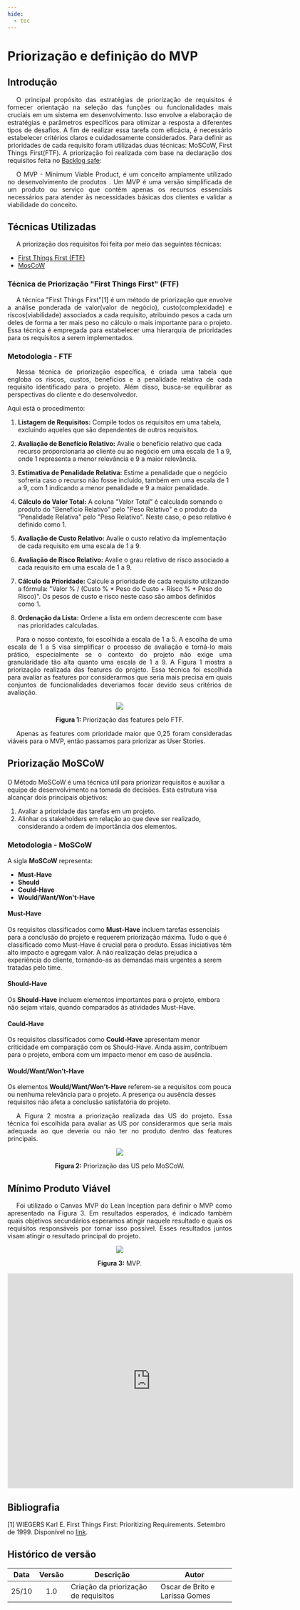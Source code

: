 ```yaml
---
hide:
  - toc
---
```


# Priorização e definição do MVP

## Introdução
<p style="text-align:justify; text-indent:20px;"> 
O principal propósito das estratégias de priorização de requisitos é fornecer orientação na seleção das funções ou funcionalidades mais cruciais em um sistema em desenvolvimento. Isso envolve a elaboração de estratégias e parâmetros específicos para otimizar a resposta a diferentes tipos de desafios. A fim de realizar essa tarefa com eficácia, é necessário estabelecer critérios claros e cuidadosamente considerados. Para definir as prioridades de cada requisito foram utilizadas duas técnicas: MoSCoW, First Things First(FTF). A priorização foi realizada com base na declaração dos requisitos feita no <a href="https://mdsreq-fga-unb.github.io/2023.2-ChaosManager/backlog/">Backlog safe</a>: 
</p> 

<p style="text-align:justify; text-indent:20px;"> 
O MVP - Minimum Viable Product, é um conceito amplamente utilizado no desenvolvimento de produtos . Um MVP é uma versão simplificada de um produto ou serviço que contém apenas os recursos essenciais necessários para atender às necessidades básicas dos clientes e validar a viabilidade do conceito. 
</p>

## Técnicas Utilizadas

<p style="text-align:justify; text-indent:20px;"> 
A priorização dos requisitos foi feita por meio das seguintes técnicas:
</p>

- <a href="#1">First Things First (FTF)<sup></sup></a>
- <a href="#2">MosCoW<sup></sup></a>

### <p id="1" align="justify"> Técnica de Priorização "First Things First" (FTF) </p>

<p style="text-align:justify; text-indent:20px;"> 
A técnica "First Things First"[1] é um método de priorização que envolve a análise ponderada de valor(valor de negócio), custo(complexidade) e riscos(viabilidade) associados a cada requisito, atribuindo pesos a cada um deles de forma a ter mais peso no cálculo o mais importante para o projeto. Essa técnica é empregada para estabelecer uma hierarquia de prioridades para os requisitos a serem implementados.
</p>

### Metodologia - FTF

<p style="text-align:justify; text-indent:20px;"> 
Nessa técnica de priorização específica, é criada uma tabela que engloba os riscos, custos, benefícios e a penalidade relativa de cada requisito identificado para o projeto. Além disso, busca-se equilibrar as perspectivas do cliente e do desenvolvedor.
</p>

Aqui está o procedimento:

1. **Listagem de Requisitos:** Compile todos os requisitos em uma tabela, excluindo aqueles que são dependentes de outros requisitos.

2. **Avaliação de Benefício Relativo:** Avalie o benefício relativo que cada recurso proporcionaria ao cliente ou ao negócio em uma escala de 1 a 9, onde 1 representa a menor relevância e 9 a maior relevância.

3. **Estimativa de Penalidade Relativa:** Estime a penalidade que o negócio sofreria caso o recurso não fosse incluído, também em uma escala de 1 a 9, com 1 indicando a menor penalidade e 9 a maior penalidade.

4. **Cálculo do Valor Total:** A coluna "Valor Total" é calculada somando o produto do "Benefício Relativo" pelo "Peso Relativo" e o produto da "Penalidade Relativa" pelo "Peso Relativo". Neste caso, o peso relativo é definido como 1.

5. **Avaliação de Custo Relativo:** Avalie o custo relativo da implementação de cada requisito em uma escala de 1 a 9.

6. **Avaliação de Risco Relativo:** Avalie o grau relativo de risco associado a cada requisito em uma escala de 1 a 9.

7. **Cálculo da Prioridade:** Calcule a prioridade de cada requisito utilizando a fórmula: "Valor % / (Custo % * Peso do Custo + Risco % * Peso do Risco)". Os pesos de custo e risco neste caso são ambos definidos como 1.

8. **Ordenação da Lista:** Ordene a lista em ordem decrescente com base nas prioridades calculadas.

<p style="text-align:justify; text-indent:20px;"> 
Para o nosso  contexto, foi escolhida a escala de 1 a 5. A escolha de uma escala de 1 a 5 visa simplificar o processo de avaliação e torná-lo mais prático, especialmente se o contexto do projeto não exige uma granularidade tão alta quanto uma escala de 1 a 9. A Figura 1 mostra a priorização realizada das features do projeto. Essa técnica foi escolhida para avaliar as features por considerarmos que seria mais precisa em quais conjuntos de funcionalidades deveriamos focar devido seus critérios de avaliação.
</p>

<div align="center" style="text-align: center">
<img src="https://raw.githubusercontent.com/mdsreq-fga-unb/2023.2-ChaosManager/main/docs/assets/priorizacaoMVP/ftf.png">
<p><b>Figura 1:</b> Priorização das features pelo FTF. </p>
</div>

<p style="text-align:justify; text-indent:20px;"> 
Apenas as features com prioridade maior que 0,25 foram consideradas viáveis para o MVP, então passamos para priorizar as User Stories.
</p>

## <p id="2" align="justify"> Priorização MoSCoW

O Método MoSCoW é uma técnica útil para priorizar requisitos e auxiliar a equipe de desenvolvimento na tomada de decisões. Esta estrutura visa alcançar dois principais objetivos:

1. Avaliar a prioridade das tarefas em um projeto.
2. Alinhar os stakeholders em relação ao que deve ser realizado, considerando a ordem de importância dos elementos.

### Metodologia - MoSCoW

A sigla **MoSCoW** representa:

- **Must-Have**
- **Should**
- **Could-Have**
- **Would/Want/Won't-Have**

#### Must-Have

Os requisitos classificados como **Must-Have** incluem tarefas essenciais para a conclusão do projeto e requerem priorização máxima. Tudo o que é classificado como Must-Have é crucial para o produto. Essas iniciativas têm alto impacto e agregam valor. A não realização delas prejudica a experiência do cliente, tornando-as as demandas mais urgentes a serem tratadas pelo time.

#### Should-Have

Os **Should-Have** incluem elementos importantes para o projeto, embora não sejam vitais, quando comparados às atividades Must-Have.

#### Could-Have

Os requisitos classificados como **Could-Have** apresentam menor criticidade em comparação com os Should-Have. Ainda assim, contribuem para o projeto, embora com um impacto menor em caso de ausência.

#### Would/Want/Won't-Have

Os elementos **Would/Want/Won't-Have** referem-se a requisitos com pouca ou nenhuma relevância para o projeto. A presença ou ausência desses requisitos não afeta a conclusão satisfatória do projeto.

<p style="text-align:justify; text-indent:20px;"> 
A Figura 2 mostra a priorização realizada das US do projeto. Essa técnica foi escolhida para avaliar as US por considerarmos que seria mais adequada ao que deveria ou não ter no produto dentro das features principais.
</p>

<div align="center" style="text-align: center">
<img src="https://raw.githubusercontent.com/mdsreq-fga-unb/2023.2-ChaosManager/main/docs/assets/priorizacaoMVP/moscow.png">
<p><b>Figura 2:</b> Priorização das US pelo MoSCoW.</p>
</div>

## Mínimo Produto Viável

<p style="text-align:justify; text-indent:20px;"> 
Foi utilizado o Canvas MVP do Lean Inception para definir o MVP como apresentado na Figura 3. Em resultados esperados, é indicado também quais objetivos secundários esperamos atingir naquele resultado e quais os requisitos responsáveis por tornar isso possível. Esses resultados juntos visam atingir o resultado principal do projeto.
</p>

<div align="center" style="text-align: center">
<img src="https://raw.githubusercontent.com/mdsreq-fga-unb/2023.2-ChaosManager/main/docs/assets/priorizacaoMVP/mvp.png">
<p><b>Figura 3:</b> MVP.</p>
</div>

<iframe src='https://app.mural.co/embed/37616178-ef92-45f6-98c0-bea833159e45'
  width='100%'
  height='480px'
  style='min-width: 640px; min-height: 480px; background-color: #f4f4f4; border: 1px solid #efefef'
  sandbox='allow-same-origin allow-scripts allow-modals allow-popups allow-popups-to-escape-sandbox'></iframe>

## Bibliografia 

[1] WIEGERS Karl E. First Things First: Prioritizing Requirements. Setembro de 1999. Disponível no [link](https://www.processimpact.com/articles/prioritizing.pdf).

## Histórico de versão

| Data  | Versão | Descrição                            | Autor                          |
| :---: | :----: | ------------------------------------ | ------------------------------ |
| 25/10 |  1.0   | Criação da priorização de requisitos | Oscar de Brito e Larissa Gomes |